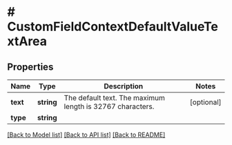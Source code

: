 # # CustomFieldContextDefaultValueTextArea

## Properties

Name | Type | Description | Notes
------------ | ------------- | ------------- | -------------
**text** | **string** | The default text. The maximum length is 32767 characters. | [optional]
**type** | **string** |  |

[[Back to Model list]](../../README.md#models) [[Back to API list]](../../README.md#endpoints) [[Back to README]](../../README.md)
